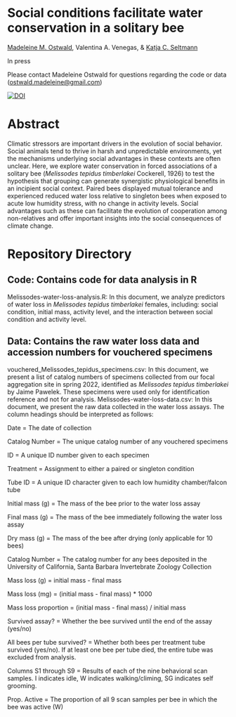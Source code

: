 # Social conditions facilitate water conservation in a solitary bee
[Madeleine M. Ostwald](https://orcid.org/0000-0002-9869-8835), Valentina A. Venegas, & [Katja C. Seltmann](https://orcid.org/0000-0001-5354-6048)

In press

Please contact Madeleine Ostwald for questions regarding the code or data (ostwald.madeleine@gmail.com)

[![DOI](https://zenodo.org/badge/671999969.svg)](https://zenodo.org/badge/latestdoi/671999969)



# Abstract
Climatic stressors are important drivers in the evolution of social behavior. Social animals tend to thrive in harsh and unpredictable environments, yet the mechanisms underlying social advantages in these contexts are often unclear. Here, we explore water conservation in forced associations of a solitary bee (*Melissodes tepidus timberlakei* Cockerell, 1926) to test the hypothesis that grouping can generate synergistic physiological benefits in an incipient social context. Paired bees displayed mutual tolerance and experienced reduced water loss relative to singleton bees when exposed to acute low humidity stress, with no change in activity levels. Social advantages such as these can facilitate the evolution of cooperation among non-relatives and offer important insights into the social consequences of climate change.

# Repository Directory
## Code: Contains code for data analysis in R
Melissodes-water-loss-analysis.R: In this document, we analyze predictors of water loss in _Melissodes tepidus timberlakei_ females, including: social condition, initial mass, activity level, and the interaction between social condition and activity level.

## Data: Contains the raw water loss data and accession numbers for vouchered specimens
vouchered_Melissodes_tepidus_specimens.csv: In this document, we present a list of catalog numbers of specimens collected from our focal aggregation site in spring 2022, identified as *Melissodes tepidus timberlakei* by Jaime Pawelek. These specimens were used only for identification reference and not for analysis.
Melissodes-water-loss-data.csv: In this document, we present the raw data collected in the water loss assays. The column headings should be interpreted as follows:

Date = The date of collection

Catalog Number = The unique catalog number of any vouchered specimens

ID = A unique ID number given to each specimen

Treatment = Assignment to either a paired or singleton condition

Tube ID = A unique ID character given to each low humidity chamber/falcon tube

Initial mass (g) = The mass of the bee prior to the water loss assay

Final mass (g) = The mass of the bee immediately following the water loss assay

Dry mass (g) = The mass of the bee after drying (only applicable for 10 bees)

Catalog Number = The catalog number for any bees deposited in the University of California, Santa Barbara Invertebrate Zoology Collection

Mass loss (g) = initial mass - final mass

Mass loss (mg) = (initial mass - final mass) * 1000

Mass loss proportion = (initial mass - final mass) / initial mass

Survived assay? = Whether the bee survived until the end of the assay (yes/no)

All bees per tube survived? = Whether both bees per treatment tube survived (yes/no). If at least one bee per tube died, the entire tube was excluded from analysis.

Columns S1 through S9 = Results of each of the nine behavioral scan samples. I indicates idle, W indicates walking/climing, SG indicates self grooming.

Prop. Active = The proportion of all 9 scan samples per bee in which the bee was active (W)
